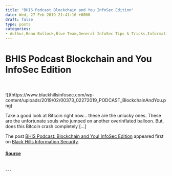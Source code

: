 ```yaml
---
title: "BHIS Podcast Blockchain and You InfoSec Edition"
date: Wed, 27 Feb 2019 21:41:16 +0000
draft: false
type: posts
categories: 
- Author,Beau Bullock,Blue Team,General InfoSec Tips & Tricks,Informational,InfoSec 101,John Strand,Podcasts,Attacks,Bitcoin,Blockchain,john strand,podcast
---
```

# BHIS Podcast Blockchain and You InfoSec Edition

<br/>

<br/>
![](https://www.blackhillsinfosec.com/wp-content/uploads/2019/02/00373_02272019_PODCAST_BlockchainAndYou.png)

Take a good look at Bitcoin right now… these are the unlucky ones. These are the unfortunate souls who jumped on another overinflated balloon. But, does this Bitcoin crash completely \[…\]

The post [BHIS Podcast: Blockchain and You! InfoSec Edition](https://www.blackhillsinfosec.com/bhis-podcast-blockchain-and-you-infosec-edition/) appeared first on [Black Hills Information Security](https://www.blackhillsinfosec.com).

#### [Source](https://www.blackhillsinfosec.com/bhis-podcast-blockchain-and-you-infosec-edition/)

<br/>
---
